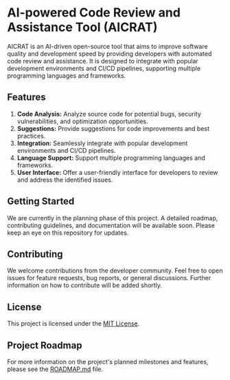 # AI-powered Code Review and Assistance Tool (AICRAT)

AICRAT is an AI-driven open-source tool that aims to improve software quality and development speed by providing developers with automated code review and assistance. It is designed to integrate with popular development environments and CI/CD pipelines, supporting multiple programming languages and frameworks.

## Features

1. **Code Analysis:** Analyze source code for potential bugs, security vulnerabilities, and optimization opportunities.
2. **Suggestions:** Provide suggestions for code improvements and best practices.
3. **Integration:** Seamlessly integrate with popular development environments and CI/CD pipelines.
4. **Language Support:** Support multiple programming languages and frameworks.
5. **User Interface:** Offer a user-friendly interface for developers to review and address the identified issues.

## Getting Started

We are currently in the planning phase of this project. A detailed roadmap, contributing guidelines, and documentation will be available soon. Please keep an eye on this repository for updates.

## Contributing

We welcome contributions from the developer community. Feel free to open issues for feature requests, bug reports, or general discussions. Further information on how to contribute will be added shortly.

## License

This project is licensed under the [MIT License](LICENSE).

## Project Roadmap

For more information on the project's planned milestones and features, please see the [ROADMAP.md](ROADMAP.md) file.
